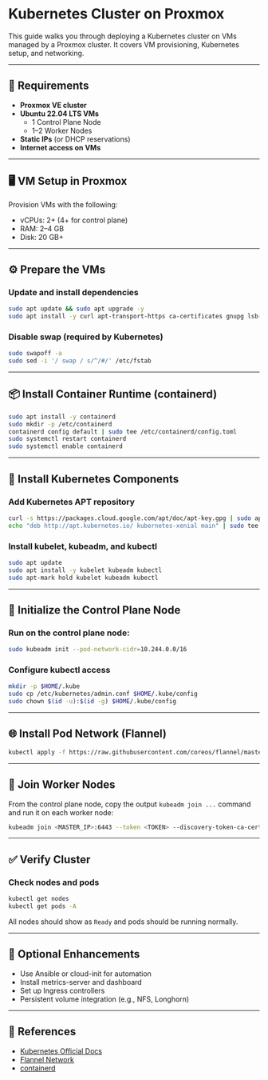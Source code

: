 # Kubernetes Cluster on Proxmox

This guide walks you through deploying a Kubernetes cluster on VMs managed by a Proxmox cluster. It covers VM provisioning, Kubernetes setup, and networking.

---

## 🧱 Requirements

- **Proxmox VE cluster**
- **Ubuntu 22.04 LTS VMs**
  - 1 Control Plane Node
  - 1–2 Worker Nodes
- **Static IPs** (or DHCP reservations)
- **Internet access on VMs**

---

## 🖥️ VM Setup in Proxmox

Provision VMs with the following:

- vCPUs: 2+ (4+ for control plane)
- RAM: 2–4 GB
- Disk: 20 GB+

---

## ⚙️ Prepare the VMs

### Update and install dependencies
```bash
sudo apt update && sudo apt upgrade -y
sudo apt install -y curl apt-transport-https ca-certificates gnupg lsb-release
```

### Disable swap (required by Kubernetes)
```bash
sudo swapoff -a
sudo sed -i '/ swap / s/^/#/' /etc/fstab
```

---

## 📦 Install Container Runtime (containerd)

```bash
sudo apt install -y containerd
sudo mkdir -p /etc/containerd
containerd config default | sudo tee /etc/containerd/config.toml
sudo systemctl restart containerd
sudo systemctl enable containerd
```

---

## 🔧 Install Kubernetes Components

### Add Kubernetes APT repository
```bash
curl -s https://packages.cloud.google.com/apt/doc/apt-key.gpg | sudo apt-key add -
echo "deb http://apt.kubernetes.io/ kubernetes-xenial main" | sudo tee /etc/apt/sources.list.d/kubernetes.list
```

### Install kubelet, kubeadm, and kubectl
```bash
sudo apt update
sudo apt install -y kubelet kubeadm kubectl
sudo apt-mark hold kubelet kubeadm kubectl
```

---

## 🚀 Initialize the Control Plane Node

### Run on the control plane node:
```bash
sudo kubeadm init --pod-network-cidr=10.244.0.0/16
```

### Configure kubectl access
```bash
mkdir -p $HOME/.kube
sudo cp /etc/kubernetes/admin.conf $HOME/.kube/config
sudo chown $(id -u):$(id -g) $HOME/.kube/config
```

---

## 🌐 Install Pod Network (Flannel)

```bash
kubectl apply -f https://raw.githubusercontent.com/coreos/flannel/master/Documentation/kube-flannel.yml
```

---

## 🧩 Join Worker Nodes

From the control plane node, copy the output `kubeadm join ...` command and run it on each worker node:
```bash
kubeadm join <MASTER_IP>:6443 --token <TOKEN> --discovery-token-ca-cert-hash sha256:<HASH>
```

---

## ✅ Verify Cluster

### Check nodes and pods
```bash
kubectl get nodes
kubectl get pods -A
```

All nodes should show as `Ready` and pods should be running normally.

---

## 📘 Optional Enhancements

- Use Ansible or cloud-init for automation
- Install metrics-server and dashboard
- Set up Ingress controllers
- Persistent volume integration (e.g., NFS, Longhorn)

---

## 🔗 References
- [Kubernetes Official Docs](https://kubernetes.io/docs/setup/production-environment/tools/kubeadm/)
- [Flannel Network](https://github.com/coreos/flannel)
- [containerd](https://containerd.io/)
